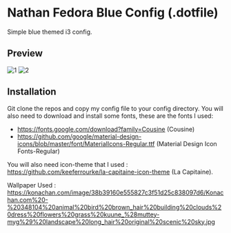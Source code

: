 
# Nathan Fedora Blue Config (.dotfile)
Simple blue themed i3 config.


## Preview

![1](https://imgpile.com/images/dR8I1C.png)
![2](https://imgpile.com/images/dR8n0o.png)





## Installation

Git clone the repos and copy my config file to your config directory.
You will also need to download and install some fonts, these are the fonts I used:
+ https://fonts.google.com/download?family=Cousine (Cousine)
+ https://github.com/google/material-design-icons/blob/master/font/MaterialIcons-Regular.ttf (Material Design Icon Fonts-Regular)

You will also need icon-theme that I used : https://github.com/keeferrourke/la-capitaine-icon-theme (La Capitaine).

Wallpaper Used : https://konachan.com/image/38b39160e555827c3f51d25c838097d6/Konachan.com%20-%20348104%20animal%20bird%20brown_hair%20building%20clouds%20dress%20flowers%20grass%20kuune_%28muttey-myg%29%20landscape%20long_hair%20original%20scenic%20sky.jpg
